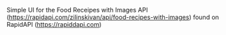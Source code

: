 Simple UI for the Food Receipes with Images API (https://rapidapi.com/zilinskivan/api/food-recipes-with-images) found on RapidAPI (https://rapiddapi.com)


